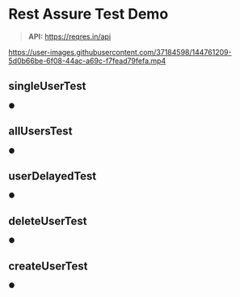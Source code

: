 # Rest Assure Test Demo

>**API:**  https://reqres.in/api

https://user-images.githubusercontent.com/37184598/144761209-5d0b66be-6f08-44ac-a69c-f7fead79fefa.mp4

## singleUserTest

●


## allUsersTest

●


## userDelayedTest

●


## deleteUserTest

●


## createUserTest

●


